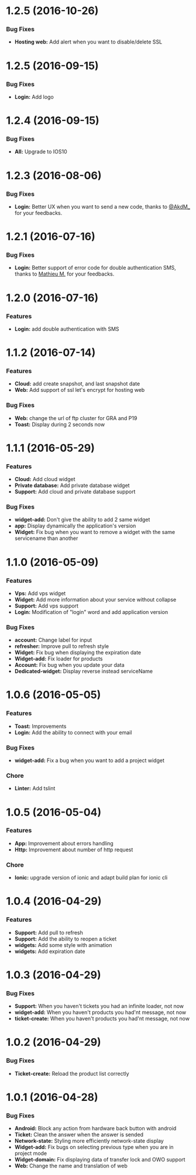 # 1.2.5 (2016-10-26)

### Bug Fixes

* **Hosting web:** Add alert when you want to disable/delete SSL

# 1.2.5 (2016-09-15)

### Bug Fixes

* **Login:** Add logo

# 1.2.4 (2016-09-15)

### Bug Fixes

* **All:** Upgrade to IOS10

# 1.2.3 (2016-08-06)

### Bug Fixes

* **Login:** Better UX when you want to send a new code, thanks to [@AkdM_](https://twitter.com/AkdM_) for your feedbacks.

# 1.2.1 (2016-07-16)

### Bug Fixes

* **Login:** Better support of error code for double authentication SMS, thanks to [Mathieu M.](https://twitter.com/Morchip13) for your feedbacks.

# 1.2.0 (2016-07-16)

### Features

* **Login:** add double authentication with SMS

# 1.1.2 (2016-07-14)

### Features

* **Cloud:** add create snapshot, and last snapshot date
* **Web:** Add support of ssl let's encrypt for hosting web

### Bug Fixes
* **Web:** change the url of ftp cluster for GRA and P19
* **Toast:** Display during 2 seconds now

# 1.1.1 (2016-05-29)

### Features

* **Cloud:** Add cloud widget
* **Private database:** Add private database widget
* **Support:** Add cloud and private database support

### Bug Fixes
* **widget-add:** Don't give the ability to add 2 same widget
* **app:** Display dynamically the application's version
* **Widget:** Fix bug when you want to remove a widget with the same servicename than another

# 1.1.0 (2016-05-09)

### Features

* **Vps:** Add vps widget
* **Widget:** Add more information about your service without collapse
* **Support:** Add vps support
* **Login:** Modification of "login" word and add application version

### Bug Fixes

* **account:** Change label for input
* **refresher:** Improve pull to refresh style
* **Widget:** Fix bug when displaying the expiration date
* **Widget-add:** Fix loader for products
* **Account:** Fix bug when you update your data
* **Dedicated-widget:** Display reverse instead serviceName

# 1.0.6 (2016-05-05)

### Features

* **Toast:** Improvements
* **Login:** Add the ability to connect with your email

### Bug Fixes

* **widget-add:** Fix a bug when you want to add a project widget


### Chore

* **Linter:** Add tslint


# 1.0.5 (2016-05-04)

### Features

* **App:** Improvement about errors handling
* **Http:** Improvement about number of http request

### Chore

* **Ionic:** upgrade version of ionic and adapt build plan for ionic cli

# 1.0.4 (2016-04-29)

### Features

* **Support:** Add pull to refresh
* **Support:** Add the ability to reopen a ticket
* **widgets:** Add some style with animation
* **widgets:** Add expiration date


# 1.0.3 (2016-04-29)

### Bug Fixes

* **Support:** When you haven't tickets you had an infinite loader, not now
* **widget-add:** When you haven't products you had'nt message, not now
* **ticket-create:** When you haven't products you had'nt message, not now


# 1.0.2 (2016-04-29)

### Bug Fixes

* **Ticket-create:** Reload the product list correctly

# 1.0.1 (2016-04-28)

### Bug Fixes

* **Android:** Block any action from hardware back button with android
* **Ticket:** Clean the answer when the answer is sended
* **Network-state:** Styling more efficiently network-state display
* **Widget-add:** Fix bugs on selecting previous type when you are in project mode
* **Widget-domain:** Fix displaying data of transfer lock and OWO support
* **Web:** Change the name and translation of web
